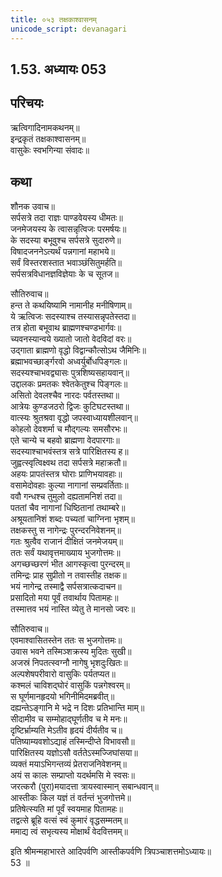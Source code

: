 ```yaml
---  
title: ०५३ तक्षकाश्वासनम्
unicode_script: devanagari
---  
```

## 1.53. अध्यायः 053

## परिचयः

ऋत्विगादिनामकथनम्॥  
इन्द्रकृतं तक्षकाश्वासनम्॥  
वासुकेः स्वभगिन्या संवादः॥  

## कथा

शौनक उवाच॥  
सर्पसत्रे तदा राज्ञः पाण्डवेयस्य धीमतः॥  
जनमेजयस्य के त्वासन्नृत्विजः परमर्षयः॥  
के सदस्या बभूवुश्च सर्पसत्रे सुदारुणे॥  
विषादजननेऽत्यर्थं पन्नगानां महाभये॥  
सर्वं विस्तरशस्तात भवाञ्छंसितुमर्हति॥  
सर्पसत्रविधानज्ञविज्ञेयाः के च सूतज॥  

सौतिरुवाच॥  
हन्त ते कथयिष्यामि नामानीह मनीषिणाम्॥  
ये ऋत्विजः सदस्याश्च तस्यासन्नृपतेस्तदा॥  
तत्र होता बभूवाथ ब्राह्मणश्चण्डभार्गवः॥  
च्यवनस्यान्वये ख्यातो जातो वेदविदां वरः॥  
उद्गाता ब्राह्मणो वृद्धो विद्वान्कौत्सोऽथ जैमिनिः॥  
ब्रह्माभवच्छार्ङ्गरवो अध्वर्युर्बोधपिङ्गलः॥  
सदस्यश्चाभवद्व्यासः पुत्रशिष्यसहायवान्॥  
उद्दालकः प्रमतकः श्वेतकेतुश्च पिङ्गलः॥  
असितो देवलश्चैव नारदः पर्वतस्तथा॥  
आत्रेयः कुण्डजठरो द्विजः कुटिघटस्तथा॥  
वात्स्यः श्रुतश्रवा वृद्धो जपस्वाध्यायशीलवान्॥  
कोहलो देवशर्मा च मौद्गल्यः समसौरभः॥  
एते चान्ये च बहवो ब्राह्मणा वेदपारगाः॥  
सदस्याश्चाभवंस्तत्र सत्रे पारिक्षितस्य ह॥  
जुह्वत्स्वृत्विक्ष्वथ तदा सर्पसत्रे महाक्रतौ॥  
अहयः प्रापतंस्तत्र घोराः प्राणिभयावहाः॥  
वसामेदोवहाः कुल्या नागानां सम्प्रवर्तिताः॥  
ववौ गन्धश्च तुमुलो दह्यतामनिशं तदा॥  
पततां चैव नागानां धिष्ठितानां तथाम्बरे॥  
अश्रूयतानिशं शब्दः पच्यतां चाग्निना भृशम्॥  
तक्षकस्तु स नागेन्द्रः पुरन्दरनिवेशनम्॥  
गतः श्रुत्वैव राजानं दीक्षितं जनमेजयम्॥  
ततः सर्वं यथावृत्तमाख्याय भुजगोत्तमः॥  
अगच्छच्छरणं भीत आगस्कृत्वा पुरन्दरम्॥  
तमिन्द्रः प्राह सुप्रीतो न तवास्तीह तक्षक॥  
भयं नागेन्द्र तस्माद्वै सर्पसत्रात्कदाचन॥  
प्रसादितो मया पूर्वं तवार्थाय पितामहः॥  
तस्मात्तव भयं नास्ति व्येतु ते मानसो ज्वरः॥  

सौतिरुवाच॥  
एवमाश्वासितस्तेन ततः स भुजगोत्तमः॥  
उवास भवने तस्मिञ्शक्रस्य मुदितः सुखी॥  
अजस्रं निपतत्स्वग्नौ नागेषु भृशदुःखितः॥  
अल्पशेषपरीवारो वासुकिः पर्यतप्यत॥  
कश्मलं चाविशद्घोरं वासुकिं पन्नगेश्वरम्॥  
स घूर्णमानहृदयो भगिनीमिदमब्रवीत्॥  
दह्यन्तेऽङ्गानि मे भद्रे न दिशः प्रतिभान्ति माम्॥  
सीदामीव च सम्मोहाद्घूर्णतीव च मे मनः॥  
दृष्टिर्भ्राम्यति मेऽतीव हृदयं दीर्यतीव च॥  
पतिष्याम्यवशोऽद्याहं तस्मिन्दीप्ते विभावसौ॥  
पारिक्षितस्य यज्ञोऽसौ वर्ततेऽस्मज्जिघांसया॥  
व्यक्तं मयाऽभिगन्तव्यं प्रेतराजनिवेशनम्॥  
अयं स कालः सम्प्राप्तो यदर्थमसि मे स्वसः॥  
जरत्करौ (पुरा)मयादत्ता त्रायस्वास्मान् सबान्धवान्॥  
आस्तीकः किल यज्ञं तं वर्तन्तं भुजगोत्तमे॥  
प्रतिषेत्स्यति मां पूर्वं स्वयमाह पितामहः॥  
तद्वत्से ब्रूहि वत्सं स्वं कुमारं वृद्धसम्मतम्॥  
ममाद्य त्वं सभृत्यस्य मोक्षार्थं वेदवित्तमम्॥  

इति श्रीमन्महाभारते आदिपर्वणि आस्तीकपर्वणि त्रिपञ्चाशत्तमोऽध्यायः॥  
53 ॥  

